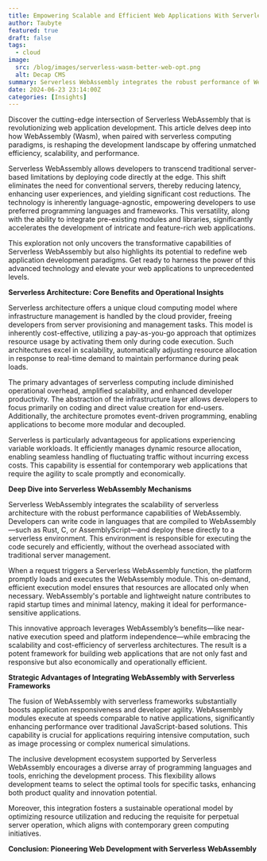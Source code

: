 ```yaml
---
title: Empowering Scalable and Efficient Web Applications With Serverless WebAssembly
author: Taubyte
featured: true
draft: false
tags:
  - cloud
image:
  src: /blog/images/serverless-wasm-better-web-opt.png
  alt: Decap CMS
summary: Serverless WebAssembly integrates the robust performance of WebAssembly with the scalable architecture of serverless environments. Developers can deploy code written in languages like Rust, C, or AssemblyScript directly to a serverless platform. This setup eliminates traditional server management overhead while enhancing security and efficiency. When triggered, the platform loads and executes the WebAssembly module on-demand, ensuring that resources are utilized only when necessary. This leads to rapid startup times, reduced latency, and optimizes performance for critical applications, making Serverless WebAssembly an ideal choice for developing modern, high-performance web applications.
date: 2024-06-23 23:14:00Z
categories: [Insights]
---
```



Discover the cutting-edge intersection of Serverless WebAssembly that is revolutionizing web application development. This article delves deep into how WebAssembly (Wasm), when paired with serverless computing paradigms, is reshaping the development landscape by offering unmatched efficiency, scalability, and performance.

Serverless WebAssembly allows developers to transcend traditional server-based limitations by deploying code directly at the edge. This shift eliminates the need for conventional servers, thereby reducing latency, enhancing user experiences, and yielding significant cost reductions. The technology is inherently language-agnostic, empowering developers to use preferred programming languages and frameworks. This versatility, along with the ability to integrate pre-existing modules and libraries, significantly accelerates the development of intricate and feature-rich web applications.

This exploration not only uncovers the transformative capabilities of Serverless WebAssembly but also highlights its potential to redefine web application development paradigms. Get ready to harness the power of this advanced technology and elevate your web applications to unprecedented levels.

**Serverless Architecture: Core Benefits and Operational Insights**

Serverless architecture offers a unique cloud computing model where infrastructure management is handled by the cloud provider, freeing developers from server provisioning and management tasks. This model is inherently cost-effective, utilizing a pay-as-you-go approach that optimizes resource usage by activating them only during code execution. Such architectures excel in scalability, automatically adjusting resource allocation in response to real-time demand to maintain performance during peak loads.

The primary advantages of serverless computing include diminished operational overhead, amplified scalability, and enhanced developer productivity. The abstraction of the infrastructure layer allows developers to focus primarily on coding and direct value creation for end-users. Additionally, the architecture promotes event-driven programming, enabling applications to become more modular and decoupled.

Serverless is particularly advantageous for applications experiencing variable workloads. It efficiently manages dynamic resource allocation, enabling seamless handling of fluctuating traffic without incurring excess costs. This capability is essential for contemporary web applications that require the agility to scale promptly and economically.

**Deep Dive into Serverless WebAssembly Mechanisms**

Serverless WebAssembly integrates the scalability of serverless architecture with the robust performance capabilities of WebAssembly. Developers can write code in languages that are compiled to WebAssembly—such as Rust, C, or AssemblyScript—and deploy these directly to a serverless environment. This environment is responsible for executing the code securely and efficiently, without the overhead associated with traditional server management.

When a request triggers a Serverless WebAssembly function, the platform promptly loads and executes the WebAssembly module. This on-demand, efficient execution model ensures that resources are allocated only when necessary. WebAssembly's portable and lightweight nature contributes to rapid startup times and minimal latency, making it ideal for performance-sensitive applications.

This innovative approach leverages WebAssembly’s benefits—like near-native execution speed and platform independence—while embracing the scalability and cost-efficiency of serverless architectures. The result is a potent framework for building web applications that are not only fast and responsive but also economically and operationally efficient.

**Strategic Advantages of Integrating WebAssembly with Serverless Frameworks**

The fusion of WebAssembly with serverless frameworks substantially boosts application responsiveness and developer agility. WebAssembly modules execute at speeds comparable to native applications, significantly enhancing performance over traditional JavaScript-based solutions. This capability is crucial for applications requiring intensive computation, such as image processing or complex numerical simulations.

The inclusive development ecosystem supported by Serverless WebAssembly encourages a diverse array of programming languages and tools, enriching the development process. This flexibility allows development teams to select the optimal tools for specific tasks, enhancing both product quality and innovation potential.

Moreover, this integration fosters a sustainable operational model by optimizing resource utilization and reducing the requisite for perpetual server operation, which aligns with contemporary green computing initiatives.

**Conclusion: Pioneering Web Development with Serverless WebAssembly**

